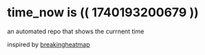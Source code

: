 # time_now is (( 1740193200679 ))

an automated repo that shows the currnent time

inspired by [breakingheatmap](https://github.com/breakingheatmap/breakingheatmap)